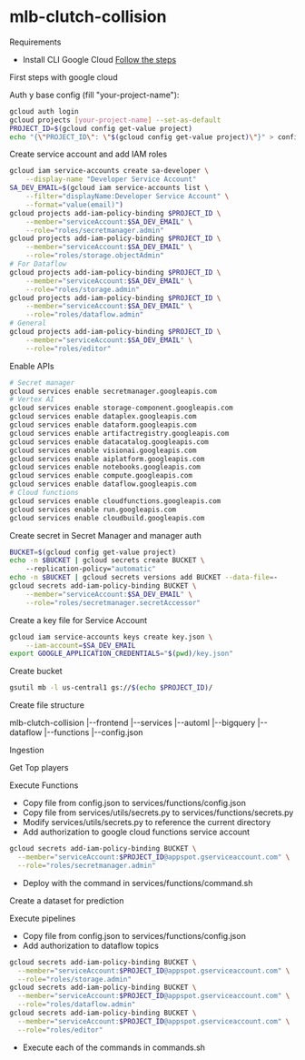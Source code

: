 # mlb-clutch-collision

Requirements
- Install CLI Google Cloud [Follow the steps](https://cloud.google.com/sdk/docs/install?hl=es-419#deb)


First steps with google cloud

Auth y base config (fill "your-project-name"): 
```bash
gcloud auth login
gcloud projects [your-project-name] --set-as-default
PROJECT_ID=$(gcloud config get-value project)
echo "{\"PROJECT_ID\": \"$(gcloud config get-value project)\"}" > config.json 
```

Create service account and add IAM roles
```bash
gcloud iam service-accounts create sa-developer \
    --display-name "Developer Service Account"
SA_DEV_EMAIL=$(gcloud iam service-accounts list \
    --filter="displayName:Developer Service Account" \
    --format="value(email)")
gcloud projects add-iam-policy-binding $PROJECT_ID \
    --member="serviceAccount:$SA_DEV_EMAIL" \
    --role="roles/secretmanager.admin"
gcloud projects add-iam-policy-binding $PROJECT_ID \
    --member="serviceAccount:$SA_DEV_EMAIL" \
    --role="roles/storage.objectAdmin"
# For Dataflow
gcloud projects add-iam-policy-binding $PROJECT_ID \
    --member="serviceAccount:$SA_DEV_EMAIL" \
    --role="roles/storage.admin"
gcloud projects add-iam-policy-binding $PROJECT_ID \
    --member="serviceAccount:$SA_DEV_EMAIL" \
    --role="roles/dataflow.admin"
# General
gcloud projects add-iam-policy-binding $PROJECT_ID \
    --member="serviceAccount:$SA_DEV_EMAIL" \
    --role="roles/editor"
```

Enable APIs

```bash
# Secret manager
gcloud services enable secretmanager.googleapis.com
# Vertex AI
gcloud services enable storage-component.googleapis.com
gcloud services enable dataplex.googleapis.com
gcloud services enable dataform.googleapis.com
gcloud services enable artifactregistry.googleapis.com
gcloud services enable datacatalog.googleapis.com
gcloud services enable visionai.googleapis.com
gcloud services enable aiplatform.googleapis.com
gcloud services enable notebooks.googleapis.com
gcloud services enable compute.googleapis.com
gcloud services enable dataflow.googleapis.com
# Cloud functions
gcloud services enable cloudfunctions.googleapis.com
gcloud services enable run.googleapis.com
gcloud services enable cloudbuild.googleapis.com
```

Create secret in Secret Manager and manager auth
```bash
BUCKET=$(gcloud config get-value project)
echo -n $BUCKET | gcloud secrets create BUCKET \      
    --replication-policy="automatic"
echo -n $BUCKET | gcloud secrets versions add BUCKET --data-file=-
gcloud secrets add-iam-policy-binding BUCKET \
    --member="serviceAccount:$SA_DEV_EMAIL" \
    --role="roles/secretmanager.secretAccessor"
```

Create a key file for Service Account

```bash
gcloud iam service-accounts keys create key.json \
    --iam-account=$SA_DEV_EMAIL
export GOOGLE_APPLICATION_CREDENTIALS="$(pwd)/key.json"
```

Create bucket
```bash
gsutil mb -l us-central1 gs://$(echo $PROJECT_ID)/
```

Create file structure

mlb-clutch-collision
 |--frontend
 |--services
     |--automl
     |--bigquery
     |--dataflow
     |--functions
 |--config.json


Ingestion

Get Top players

Execute Functions
- Copy file from config.json to services/functions/config.json
- Copy file from services/utils/secrets.py to services/functions/secrets.py
- Modify services/utils/secrets.py to reference the current directory
- Add authorization to google cloud functions service account
```bash
gcloud secrets add-iam-policy-binding BUCKET \
  --member="serviceAccount:$PROJECT_ID@appspot.gserviceaccount.com" \
  --role="roles/secretmanager.admin"
```
- Deploy with the command in services/functions/command.sh

Create a dataset for prediction

Execute pipelines
- Copy file from config.json to services/functions/config.json
- Add authorization to dataflow topics
```bash
gcloud secrets add-iam-policy-binding BUCKET \
  --member="serviceAccount:$PROJECT_ID@appspot.gserviceaccount.com" \
  --role="roles/storage.admin"
gcloud secrets add-iam-policy-binding BUCKET \
  --member="serviceAccount:$PROJECT_ID@appspot.gserviceaccount.com" \
  --role="roles/dataflow.admin"
gcloud secrets add-iam-policy-binding BUCKET \
  --member="serviceAccount:$PROJECT_ID@appspot.gserviceaccount.com" \
  --role="roles/editor"
```
- Execute each of the commands in commands.sh